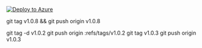 
[![Deploy to Azure](https://aka.ms/deploytoazurebutton)](https://portal.azure.com/#create/Microsoft.Template/uri/https%3A%2F%2Fraw.githubusercontent.com%2Fsundeep-dayalan%2FMONET%2Fmain%2Fdeployments%2Fazure%2Fazuredeploy.json)


git tag v1.0.8 && git push origin v1.0.8




git tag -d v1.0.2
git push origin :refs/tags/v1.0.2
git tag v1.0.3
git push origin v1.0.3